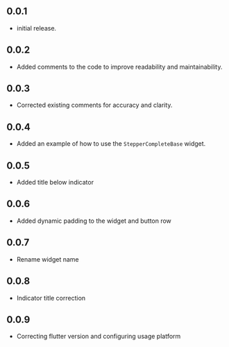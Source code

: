 ## 0.0.1

* initial release.

## 0.0.2

* Added comments to the code to improve readability and maintainability.

## 0.0.3

* Corrected existing comments for accuracy and clarity.

## 0.0.4

* Added an example of how to use the `StepperCompleteBase` widget.

## 0.0.5

* Added title below indicator

## 0.0.6

* Added dynamic padding to the widget and button row

## 0.0.7

* Rename widget name

## 0.0.8

* Indicator title correction

## 0.0.9

* Correcting flutter version and configuring usage platform